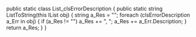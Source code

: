  public static class List_clsErrorDescription
    {
        public static string ListToString(this IList<clsErrorDescription> obj)
        {
            string a_Res = "";
            foreach (clsErrorDescription a_Err in obj)
            {
                if (a_Res != "")
                    a_Res += ", ";
                a_Res += a_Err.Description;
            }
            return a_Res;
        }
    }
